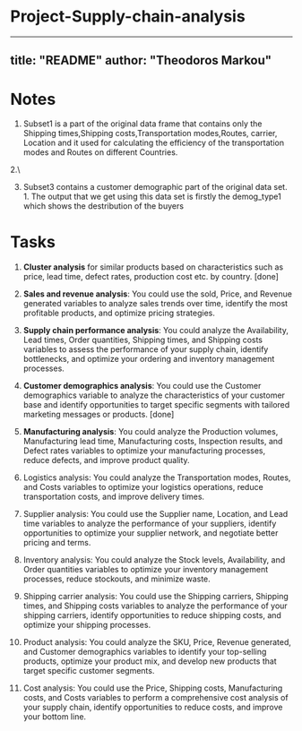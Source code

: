 # Project-Supply-chain-analysis

---
title: "README"
author: "Theodoros Markou"
---

# Notes

1.  Subset1 is a part of the original data frame that contains only the Shipping times,Shipping costs,Transportation modes,Routes, carrier, Location and it used for calculating the efficiency of the transportation modes and Routes on different Countries.

2.\

3.  Subset3 contains a customer demographic part of the original data set. 1. The output that we get using this data set is firstly the demog_type1 which shows the destribution of the buyers

# Tasks

1.  **Cluster analysis** for similar products based on characteristics such as price, lead time, defect rates, production cost etc. by country. [done]

2.  **Sales and revenue analysis**: You could use the sold, Price, and Revenue generated variables to analyze sales trends over time, identify the most profitable products, and optimize pricing strategies.

3.  **Supply chain performance analysis**: You could analyze the Availability, Lead times, Order quantities, Shipping times, and Shipping costs variables to assess the performance of your supply chain, identify bottlenecks, and optimize your ordering and inventory management processes.

4.  **Customer demographics analysis**: You could use the Customer demographics variable to analyze the characteristics of your customer base and identify opportunities to target specific segments with tailored marketing messages or products. [done]

5.  **Manufacturing analysis**: You could analyze the Production volumes, Manufacturing lead time, Manufacturing costs, Inspection results, and Defect rates variables to optimize your manufacturing processes, reduce defects, and improve product quality.

6.  Logistics analysis: You could analyze the Transportation modes, Routes, and Costs variables to optimize your logistics operations, reduce transportation costs, and improve delivery times.

7.  Supplier analysis: You could use the Supplier name, Location, and Lead time variables to analyze the performance of your suppliers, identify opportunities to optimize your supplier network, and negotiate better pricing and terms.

8.  Inventory analysis: You could analyze the Stock levels, Availability, and Order quantities variables to optimize your inventory management processes, reduce stockouts, and minimize waste.

9.  Shipping carrier analysis: You could use the Shipping carriers, Shipping times, and Shipping costs variables to analyze the performance of your shipping carriers, identify opportunities to reduce shipping costs, and optimize your shipping processes.

10. Product analysis: You could analyze the SKU, Price, Revenue generated, and Customer demographics variables to identify your top-selling products, optimize your product mix, and develop new products that target specific customer segments.

11. Cost analysis: You could use the Price, Shipping costs, Manufacturing costs, and Costs variables to perform a comprehensive cost analysis of your supply chain, identify opportunities to reduce costs, and improve your bottom line.

```{r setup, include=FALSE}

```

```{r cars}

```

```{r pressure, echo=FALSE}

```
